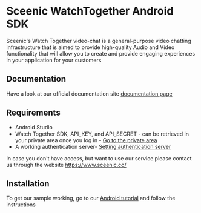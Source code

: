 # Sceenic WatchTogether Android SDK
Sceenic's Watch Together video-chat is a general-purpose video chatting infrastructure that is aimed to provide high-quality Audio and Video functionality that will allow you to create and provide engaging experiences in your application for your customers


## Documentation
Have a look at our official documentation site [documentation page](https://sceenic.gitbook.io/sceenic-watchtogether/)

## Requirements
- Android Studio
- Watch Together SDK, API_KEY, and API_SECRET - can be retrieved in your private area once you log in - [Go to the private area](https://media.sceenic.co/)
- A working authentication server- [Setting authentication server](https://sceenic.gitbook.io/sceenic-watchtogether/sscale-confluence-authentication-server)

In case you don't have access, but want to use our service please contact us through the website https://www.sceenic.co/

## Installation

To get our sample working, go to our [Android tutorial](https://sceenic.gitbook.io/sceenic-watchtogether/sscale-confluence-tutorials/sscale-confluence-android/sscale-confluence-android-java) and follow the instructions